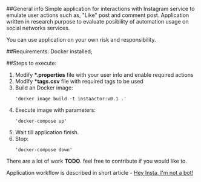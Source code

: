 ##General info
Simple application for interactions with Instagram service to emulate user actions such as, "Like" post and comment post.
Application written in research purpose to evaluate posibility of automation usage on social networks services.

You can use application on your own risk and responsibility.

##Requirements:
    Docker installed;

##Steps to execute:
1. Modify __*.properties__ file with your user info and enable required actions
2. Modify __*tags.csv__ file with required tags to be used
3. Build an Docker image:
    ```
    'docker image build -t instaactor:v0.1 .'
   ```
4. Execute image with parameters:
    ```
    'docker-compose up'
   ```
5. Wait till application finish.
5. Stop:
    ```
    'docker-compose down'
   ```
    
There are a lot of work **TODO**. feel free to contribute if you would like to.

Application workflow is described in short article - [Hey Insta, I'm not a bot!](https://shady333.blogspot.com/2020/01/instagram.html)